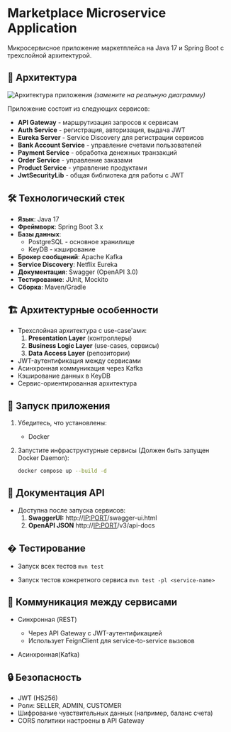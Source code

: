 # Marketplace Microservice Application

Микросервисное приложение маркетплейса на Java 17 и Spring Boot с трехслойной архитектурой.

## 📌 Архитектура

![Архитектура приложения](docs/architecture.png) *(замените на реальную диаграмму)*

Приложение состоит из следующих сервисов:

- **API Gateway** - маршрутизация запросов к сервисам
- **Auth Service** - регистрация, авторизация, выдача JWT
- **Eureka Server** - Service Discovery для регистрации сервисов
- **Bank Account Service** - управление счетами пользователей
- **Payment Service** - обработка денежных транзакций
- **Order Service** - управление заказами
- **Product Service** - управление продуктами
- **JwtSecurityLib** - общая библиотека для работы с JWT

## 🛠 Технологический стек

- **Язык**: Java 17
- **Фреймворк**: Spring Boot 3.x
- **Базы данных**:
    - PostgreSQL - основное хранилище
    - KeyDB - кэширование
- **Брокер сообщений**: Apache Kafka
- **Service Discovery**: Netflix Eureka
- **Документация**: Swagger (OpenAPI 3.0)
- **Тестирование**: JUnit, Mockito
- **Сборка**: Maven/Gradle

## 🏗 Архитектурные особенности

- Трехслойная архитектура с use-case'ами:
    1. **Presentation Layer** (контроллеры)
    2. **Business Logic Layer** (use-cases, сервисы)
    3. **Data Access Layer** (репозитории)
- JWT-аутентификация между сервисами
- Асинхронная коммуникация через Kafka
- Кэширование данных в KeyDB
- Сервис-ориентированная архитектура

## 🚀 Запуск приложения

1. Убедитесь, что установлены:
    - Docker

2. Запустите инфраструктурные сервисы (Должен быть запущен Docker Daemon):
   ```bash
   docker compose up --build -d
   ```

## 📄 Документация API

- Доступна после запуска сервисов:
    1. **SwaggerUI:** http://<IP:PORT>/swagger-ui.html
    2. **OpenAPI JSON** http://<IP:PORT>/v3/api-docs

## � Тестирование
- Запуск всех тестов
```mvn test```

- Запуск тестов конкретного сервиса
```mvn test -pl <service-name>```

## 🤝 Коммуникация между сервисами
- Синхронная (REST)
  - Через API Gateway с JWT-аутентификацией 
  - Использует FeignClient для service-to-service вызовов

- Асинхронная(Kafka)

## 🔒 Безопасность
- JWT (HS256)
- Роли: SELLER, ADMIN, CUSTOMER
- Шифрование чувствительных данных (например, баланс счета)
- CORS политики настроены в API Gateway
     